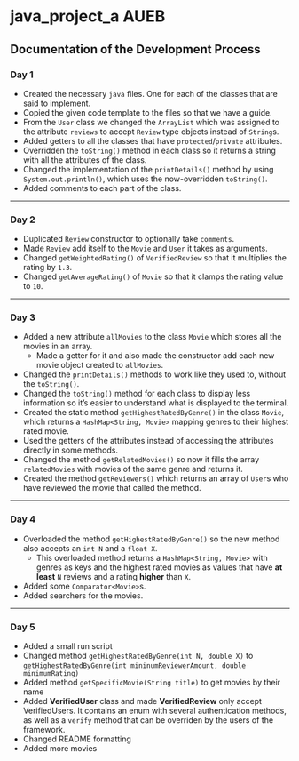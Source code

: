 # java_project_a AUEB

## Documentation of the Development Process

### Day 1

- Created the necessary `java` files. One for each of the classes that are said to implement.
- Copied the given code template to the files so that we have a guide.
- From the `User` class we changed the `ArrayList` which was assigned to the attribute `reviews` to accept `Review` type objects instead of `String`s.
- Added getters to all the classes that have `protected`/`private` attributes.
- Overridden the `toString()` method in each class so it returns a string with all the attributes of the class.
- Changed the implementation of the `printDetails()` method by using `System.out.println()`, which uses the now-overridden `toString()`.
- Added comments to each part of the class.

---

### Day 2

- Duplicated `Review` constructor to optionally take `comments`.
- Made `Review` add itself to the `Movie` and `User` it takes as arguments.
- Changed `getWeightedRating()` of `VerifiedReview` so that it multiplies the rating by `1.3`.
- Changed `getAverageRating()` of `Movie` so that it clamps the rating value to `10`.

---

### Day 3

- Added a new attribute `allMovies` to the class `Movie` which stores all the movies in an array.
  - Made a getter for it and also made the constructor add each new movie object created to `allMovies`.
- Changed the `printDetails()` methods to work like they used to, without the `toString()`.
- Changed the `toString()` method for each class to display less information so it’s easier to understand what is displayed to the terminal.
- Created the static method `getHighestRatedByGenre()` in the class `Movie`, which returns a `HashMap<String, Movie>` mapping genres to their highest rated movie.
- Used the getters of the attributes instead of accessing the attributes directly in some methods.
- Changed the method `getRelatedMovies()` so now it fills the array `relatedMovies` with movies of the same genre and returns it.
- Created the method `getReviewers()` which returns an array of `User`s who have reviewed the movie that called the method.

---

### Day 4

- Overloaded the method `getHighestRatedByGenre()` so the new method also accepts an `int N` and a `float X`.
  - This overloaded method returns a `HashMap<String, Movie>` with genres as keys and the highest rated movies as values that have **at least** `N` reviews and a rating **higher** than `X`.
- Added some `Comparator<Movie>`s.
- Added searchers for the movies.

---

### Day 5

- Added a small run script
- Changed method `getHighestRatedByGenre(int N, double X)` to `getHighestRatedByGenre(int mininumReviewerAmount, double minimumRating)`
- Added method `getSpecificMovie(String title)` to get movies by their name
- Added **VerifiedUser** class and made **VerifiedReview** only accept VerifiedUsers. It contains an enum with several authentication methods, as well as a `verify` method that can be overriden by the users of the framework.
- Changed README formatting
- Added more movies